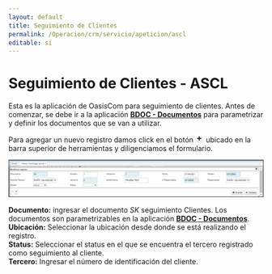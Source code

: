 ```yaml
---
layout: default
title: Seguimiento de Clientes
permalink: /Operacion/crm/servicio/apeticion/ascl
editable: si
---
```


# Seguimiento de Clientes  - ASCL  

Esta es la aplicación de OasisCom para seguimiento de clientes.  Antes de comenzar, se debe ir a la aplicación [**BDOC - Documentos**](http://docs.oasiscom.com/Operacion/common/bsistema/bdoc) para parametrizar y definir los documentos que se van a utilizar.  

Para agregar un nuevo registro damos click en el botón ![](mas.png) ubicado en la barra superior de herramientas y diligenciamos el formulario.  

![](ascl.png)  

**Documento:** ingresar el documento _SK_ seguimiento Clientes.  Los documentos son parametrizables en la aplicación [**BDOC - Documentos**](http://docs.oasiscom.com/Operacion/common/bsistema/bdoc).  
**Ubicación:** Seleccionar la ubicación desde donde se está realizando el registro.  
**Status:** Seleccionar el status en el que se encuentra el tercero registrado como seguimiento al cliente.  
**Tercero:** Ingresar el número de identificación del cliente.  



